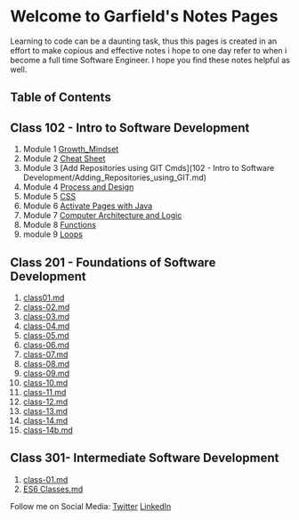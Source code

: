 # Welcome to Garfield's  Notes Pages

Learning to code can be a daunting task, thus this pages is created in an effort to make copious and effective notes i hope to one day refer to when i become a full time Software Engineer. I hope you find these notes helpful as well.

## Table of Contents

## Class 102 - Intro to Software Development

1. Module 1 [Growth_Mindset](102/Growth_Mindset.md) 
2. Module 2 [Cheat Sheet](102/cheat_sheet.md)
3. Module 3 [Add Repositories using GIT Cmds](102 - Intro to Software Development/Adding_Repositories_using_GIT.md) 
4. Module 4 [Process and Design](102/Process_and_Design.md)
5. Module 5 [CSS](102/CSS.md)
6. Module 6 [Activate Pages with Java](102/java.md)
7. Module 7 [Computer Architecture and Logic](102/CAL.md)
8. Module 8 [Functions](/102/Functions.md)
9. module 9 [Loops](102/loops.md)

## Class 201 - Foundations of Software Development

1. [class01.md](201/class01.md)
2. [class-02.md](201/class02.md)
3. [class-03.md](201/class03.md)
4. [class-04.md](201/class04.md)
5. [class-05.md](201/class-05.md)
6. [class-06.md](201/class06.md)
7. [class-07.md](201/class07.md)
8. [class-08.md](201/class08.md)
9. [class-09.md](201/class09.md)
10. [class-10.md](201/class10.md)
11. [class-11.md](201/class11.md)
12. [class-12.md](201/class12.md)
13. [class-13.md](201/class13.md)
14. [class-14.md](201/class14.md)
15. [class-14b.md](201/class14b.md)

## Class 301- Intermediate Software Development

1. [class-01.md](301/class01.md)
2. [ES6 Classes.md](301/ES6Classes.md)


Follow me on Social Media:
[Twitter](https://twitter.com/d_faded1) [LinkedIn](https://www.linkedin.com/in/garfieldgrant/)